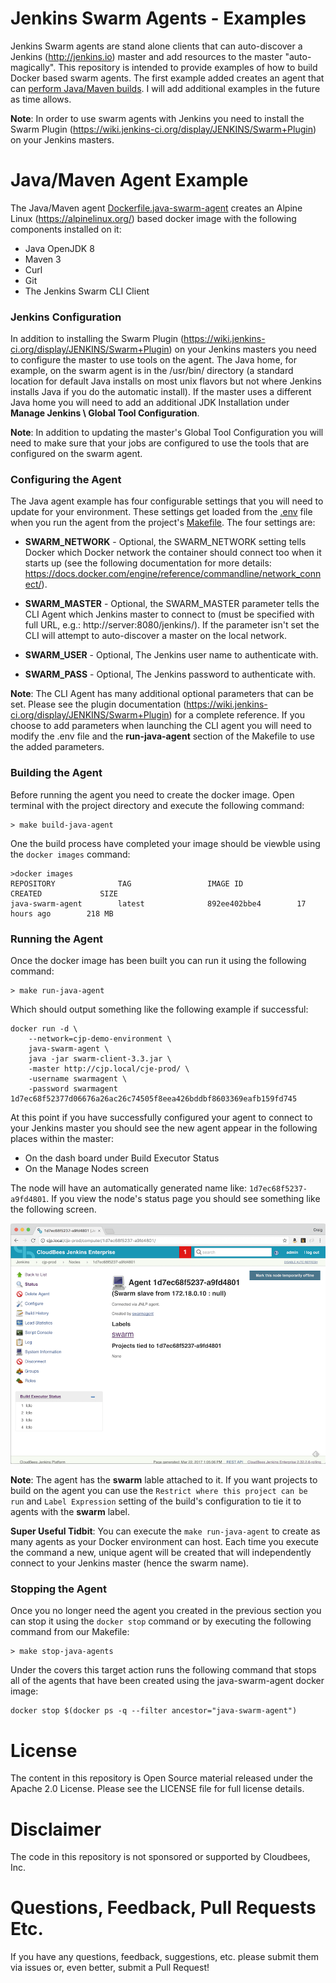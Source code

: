 # Jenkins Swarm Agents - Examples

Jenkins Swarm agents are stand alone clients that can auto-discover a Jenkins (http://jenkins.io) master and add resources to the master "auto-magically". This repository is intended to provide examples of how to build Docker based swarm agents. The first example added creates an agent that can [perform Java/Maven builds](#javamaven-agent-example). I will add additional examples in the future as time allows.

**Note**: In order to use swarm agents with Jenkins you need to install the Swarm Plugin (https://wiki.jenkins-ci.org/display/JENKINS/Swarm+Plugin) on your Jenkins masters.

# Java/Maven Agent Example

The Java/Maven agent [Dockerfile.java-swarm-agent](dockerfiles/Dockerfile.java-swarm-agent) creates an Alpine Linux (https://alpinelinux.org/) based docker image with the following components installed on it:

* Java OpenJDK 8
* Maven 3
* Curl
* Git
* The Jenkins Swarm CLI Client

### Jenkins Configuration

In addition to installing the Swarm Plugin (https://wiki.jenkins-ci.org/display/JENKINS/Swarm+Plugin) on your Jenkins masters you need to configure the master to use tools on the agent. The Java home, for example, on the swarm agent is in the /usr/bin/ directory (a standard location for default Java installs on most unix flavors but not where Jenkins installs Java if you do the automatic install). If the master uses a different Java home you will need to add an additional JDK Installation under **Manage Jenkins \ Global Tool Configuration**.

**Note**: In addition to updating the master's Global Tool Configuration you will need to make sure that your jobs are configured to use the tools that are configured on the swarm agent.

### Configuring the Agent

The Java agent example has four configurable settings that you will need to update for your environment. These settings get loaded from the [.env](.env) file when you run the agent from the project's [Makefile](Makefile). The four settings are:

* **SWARM_NETWORK** - Optional, the SWARM_NETWORK setting tells Docker which Docker network the container should connect too when it starts up (see the following documentation for more details: https://docs.docker.com/engine/reference/commandline/network_connect/).

* **SWARM_MASTER** - Optional, the SWARM_MASTER parameter tells the CLI Agent which Jenkins master to connect to (must be specified with full URL, e.g.: http://server:8080/jenkins/). If the parameter isn't set the CLI will attempt to auto-discover a master on the local network.

* **SWARM_USER** - Optional, The Jenkins user name to authenticate with.
* **SWARM_PASS** - Optional, The Jenkins password to authenticate with.

**Note**: The CLI Agent has many additional optional parameters that can be set. Please see the plugin documentation (https://wiki.jenkins-ci.org/display/JENKINS/Swarm+Plugin) for a complete reference. If you choose to add parameters when launching the CLI agent you will need to modify the .env file and the **run-java-agent** section of the Makefile to use the added parameters.


### Building the Agent

Before running the agent you need to create the docker image. Open terminal with the project directory and execute the following command:

```
> make build-java-agent
```

One the build process have completed your image should be viewble using the ```docker images``` command:

```
>docker images
REPOSITORY              TAG                 IMAGE ID            CREATED             SIZE
java-swarm-agent        latest              892ee402bbe4        17 hours ago        218 MB
```

### Running the Agent

Once the docker image has been built you can run it using the following command:

```
> make run-java-agent
```

Which should output something like the following example if successful:

```
docker run -d \
	--network=cjp-demo-environment \
	java-swarm-agent \
	java -jar swarm-client-3.3.jar \
	-master http://cjp.local/cje-prod/ \
	-username swarmagent \
	-password swarmagent
1d7ec68f52377d06676a26ac26c74505f8eea426bddbf8603369eafb159fd745
```

At this point if you have successfully configured your agent to connect to your Jenkins master you should see the new agent appear in the following places within the master:

* On the dash board under Build Executor Status
* On the Manage Nodes screen

The node will have an automatically generated name like: ```1d7ec68f5237-a9fd4801```. If you view the node's status page you should see something like the following screen.

![Example swarm agent running on a Jenkins master](images/node-screen.png)

**Note**: The agent has the **swarm** lable attached to it. If you want projects to build on the agent you can use the ```Restrict where this project can be run``` and ```Label Expression``` setting of the build's configuration to tie it to agents with the **swarm** label.

**Super Useful Tidbit**: You can execute the ```make run-java-agent``` to create as many agents as your Docker environment can host. Each time you execute the command a new, unique agent will be created that will independently connect to your Jenkins master (hence the swarm name).

### Stopping the Agent

Once you no longer need the agent you created in the previous section you can stop it using the ```docker stop``` command or by executing the following command from our Makefile:

```
> make stop-java-agents
```

Under the covers this target action runs the following command that stops all of the agents that have been created using the java-swarm-agent docker image:

```
docker stop $(docker ps -q --filter ancestor="java-swarm-agent")
``` 

# License

The content in this repository is Open Source material released under the Apache 2.0 License. Please see the LICENSE file for full license details.

# Disclaimer

The code in this repository is not sponsored or supported by Cloudbees, Inc.
 
# Questions, Feedback, Pull Requests Etc.

If you have any questions, feedback, suggestions, etc. please submit them via issues or, even better, submit a Pull Request!
 
 